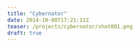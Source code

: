 ```yaml
---
title: "Cybernator"
date: 2014-10-08T17:21:11Z
teaser: /projects/cybernator/shot001.png
draft: true
---
```


